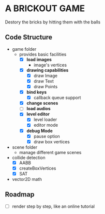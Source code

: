 # A BRICKOUT GAME

Destory the bricks by hitting them with the balls

## Code Structure

- game folder
  - provides basic facilities
    - [x] **load images**
      - image's vertices
    - [x] **drawing capabilities**
      - [x] draw Image
      - [x] draw Text
      - [x] draw Points
    - [x] **bind keys**
      - [x] callback queue support
    - [x] **change scenes**
    - [ ] **load audios**
    - [x] **level editor**
      - [x] level loader
      - [x] editor mode
    - [x] **debug Mode**
      - [x] pause option
      - [x] draw box vertices
- scene folder
  - manage different game scenes
- collide detection
  - [x] AABB
  - [x] createBoxVertices
  - [x] SAT
- vector2D math

## Roadmap

- [ ] render step by step, like an online tutorial
